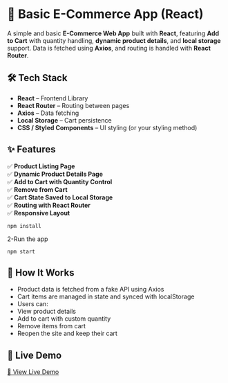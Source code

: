 # 🛒 Basic E-Commerce App (React)

A simple and basic **E-Commerce Web App** built with **React**, featuring **Add to Cart** with quantity handling, **dynamic product details**, and **local storage** support. Data is fetched using **Axios**, and routing is handled with **React Router**.

## 🛠️ Tech Stack

- **React** – Frontend Library  
- **React Router** – Routing between pages  
- **Axios** – Data fetching  
- **Local Storage** – Cart persistence  
- **CSS / Styled Components** – UI styling (or your styling method)

## ✨ Features

✅ **Product Listing Page**  
✅ **Dynamic Product Details Page**  
✅ **Add to Cart with Quantity Control**  
✅ **Remove from Cart**  
✅ **Cart State Saved to Local Storage**  
✅ **Routing with React Router**  
✅ **Responsive Layout**

```
npm install
```
2-Run the app
```
npm start
```

## 🔧 How It Works

- Product data is fetched from a fake API using Axios
- Cart items are managed in state and synced with localStorage
- Users can:
- View product details
- Add to cart with custom quantity
- Remove items from cart
- Reopen the site and keep their cart


## 🚀 Live Demo

[🔗 View Live Demo](http://basic-react-ecommerce10.netlify.app/)